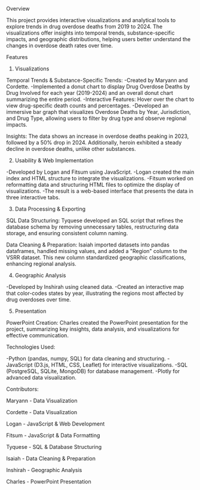 Overview

This project provides interactive visualizations and analytical tools to explore trends in drug overdose deaths from 2019 to 2024. The visualizations offer insights into temporal trends, substance-specific impacts, and geographic distributions, helping users better understand the changes in overdose death rates over time.

Features

1. Visualizations

Temporal Trends & Substance-Specific Trends:
-Created by Maryann and Cordette.
-Implemented a donut chart to display Drug Overdose Deaths by Drug Involved for each year (2019-2024) and an overall donut chart summarizing the entire period.
-Interactive Features: Hover over the chart to view drug-specific death counts and percentages.
-Developed an immersive bar graph that visualizes Overdose Deaths by Year, Jurisdiction, and Drug Type, allowing users to filter by drug type and observe regional impacts.

Insights: The data shows an increase in overdose deaths peaking in 2023, followed by a 50% drop in 2024. Additionally, heroin exhibited a steady decline in overdose deaths, unlike other substances.

2. Usability & Web Implementation

-Developed by Logan and Fitsum using JavaScript.
-Logan created the main index and HTML structure to integrate the visualizations.
-Fitsum worked on reformatting data and structuring HTML files to optimize the display of visualizations.
-The result is a web-based interface that presents the data in three interactive tabs.

3. Data Processing & Exporting

SQL Data Structuring: Tyquese developed an SQL script that refines the database schema by removing unnecessary tables, restructuring data storage, and ensuring consistent column naming.

Data Cleaning & Preparation: Isaiah imported datasets into pandas dataframes, handled missing values, and added a "Region" column to the VSRR dataset. This new column standardized geographic classifications, enhancing regional analysis.

4. Geographic Analysis

-Developed by Inshirah using cleaned data.
-Created an interactive map that color-codes states by year, illustrating the regions most affected by drug overdoses over time.

5. Presentation

PowerPoint Creation: Charles created the PowerPoint presentation for the project, summarizing key insights, data analysis, and visualizations for effective communication.


Technologies Used:

-Python (pandas, numpy, SQL) for data cleaning and structuring.
-JavaScript (D3.js, HTML, CSS, Leaflet) for interactive visualizations.
-SQL (PostgreSQL, SQLite, MongoDB) for database management.
-Plotly for advanced data visualization.


Contributors:

Maryann - Data Visualization

Cordette - Data Visualization

Logan - JavaScript & Web Development

Fitsum - JavaScript & Data Formatting

Tyquese - SQL & Database Structuring

Isaiah - Data Cleaning & Preparation

Inshirah - Geographic Analysis

Charles - PowerPoint Presentation
